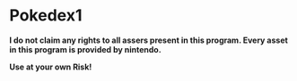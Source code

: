 # Pokedex1
**I do not claim any rights to all assers present in this program. Every asset in this program is provided by nintendo.**

**Use at your own Risk!**


